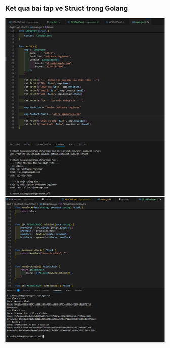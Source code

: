 ## Ket qua bai tap ve Struct trong Golang

![Ket qua](examples/struct.png)
![Block Chain Mini Simulator](examples/block-chain-mini-simulator.png)
